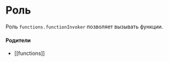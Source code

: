 # Роль

Роль `functions.functionInvoker` позволяет вызывать функции.


#### Родители

- [[functions]]

